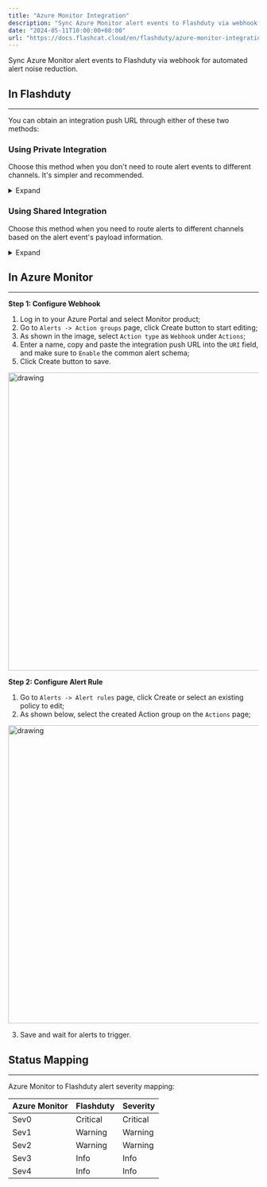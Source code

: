 ```yaml
---
title: "Azure Monitor Integration"
description: "Sync Azure Monitor alert events to Flashduty via webhook for automated alert noise reduction"
date: "2024-05-11T10:00:00+08:00"
url: "https://docs.flashcat.cloud/en/flashduty/azure-monitor-integration-guide"
---
```


Sync Azure Monitor alert events to Flashduty via webhook for automated alert noise reduction.

## In Flashduty
---
You can obtain an integration push URL through either of these two methods:

### Using Private Integration

Choose this method when you don't need to route alert events to different channels. It's simpler and recommended.

<details>
  <summary>Expand</summary>
  
  1. Go to the Flashduty console, select **Channel**, and enter a specific channel's details page
  2. Select the **Integration** tab, click **Add Integration** to enter the integration page
  3. Choose **Azure Monitor** integration and click **Save** to generate a card
  4. Click the generated card to view the **push URL**, copy it for later use, and you're done
  
</details>

### Using Shared Integration

Choose this method when you need to route alerts to different channels based on the alert event's payload information.

<details>
  <summary>Expand</summary>
  
  1. Go to the Flashduty console, select **Integration Center=>Alert Events** to enter the integration selection page
  2. Select **Azure Monitor** integration:
        - **Integration Name**: Define a name for this integration
  3. Click **Save** and copy the newly generated **push URL** for later use
  4. Click **Create Route** to configure routing rules for the integration. You can match different alerts to different channels based on conditions, or set a default channel as a fallback and adjust as needed later
  5. Complete
    
</details>


## In Azure Monitor
---
**Step 1: Configure Webhook**

<div class="md-block">

1. Log in to your Azure Portal and select Monitor product;
2. Go to `Alerts -> Action groups` page, click Create button to start editing;
3. As shown in the image, select `Action type` as `Webhook` under `Actions`;
4. Enter a name, copy and paste the integration push URL into the `URI` field, and make sure to `Enable` the common alert schema;
5. Click Create button to save.

<img alt="drawing" width="600" src="https://download.flashcat.cloud/flashduty/integration/azure-mon/action_group.png" />


**Step 2: Configure Alert Rule**

1. Go to `Alerts -> Alert rules` page, click Create or select an existing policy to edit;
2. As shown below, select the created Action group on the `Actions` page;

<img alt="drawing" width="600" src="https://download.flashcat.cloud/flashduty/integration/azure-mon/alert_rule.png" />

3. Save and wait for alerts to trigger.

</div>

## Status Mapping
---
<div class="md-block">
  
Azure Monitor to Flashduty alert severity mapping:

| Azure Monitor  |  Flashduty  | Severity |
| ------------ | -------- | ---- |
| Sev0     | Critical | Critical |
| Sev1     | Warning  | Warning |
| Sev2     | Warning  | Warning |
| Sev3     | Info     | Info |
| Sev4     | Info     | Info |

</div>
